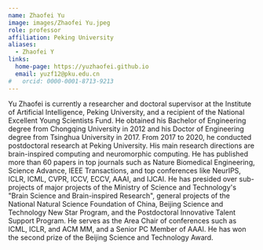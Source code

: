 ```yaml
---
name: Zhaofei Yu
image: images/Zhaofei Yu.jpeg
role: professor
affiliation: Peking University
aliases:
  - Zhaofei Y
links:
  home-page: https://yuzhaofei.github.io
  email: yuzf12@pku.edu.cn
#   orcid: 0000-0001-8713-9213
---
```


Yu Zhaofei is currently a researcher and doctoral supervisor at the Institute of Artificial Intelligence, Peking University, and a recipient of the National Excellent Young Scientists Fund. He obtained his Bachelor of Engineering degree from Chongqing University in 2012 and his Doctor of Engineering degree from Tsinghua University in 2017. From 2017 to 2020, he conducted postdoctoral research at Peking University. His main research directions are brain-inspired computing and neuromorphic computing. He has published more than 60 papers in top journals such as Nature Biomedical Engineering, Science Advance, IEEE Transactions, and top conferences like NeurIPS, ICLR, ICML, CVPR, ICCV, ECCV, AAAI, and IJCAI. He has presided over sub-projects of major projects of the Ministry of Science and Technology's "Brain Science and Brain-inspired Research", general projects of the National Natural Science Foundation of China, Beijing Science and Technology New Star Program, and the Postdoctoral Innovative Talent Support Program. He serves as the Area Chair of conferences such as ICML, ICLR, and ACM MM, and a Senior PC Member of AAAI. He has won the second prize of the Beijing Science and Technology Award.
